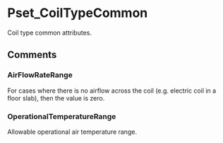 # Pset_CoilTypeCommon

Coil type common attributes.
<!-- end of short definition -->

## Comments

### AirFlowRateRange

For cases where there is no airflow across the coil (e.g. electric coil in a floor slab), then the value is zero.

### OperationalTemperatureRange

Allowable operational air temperature range.

